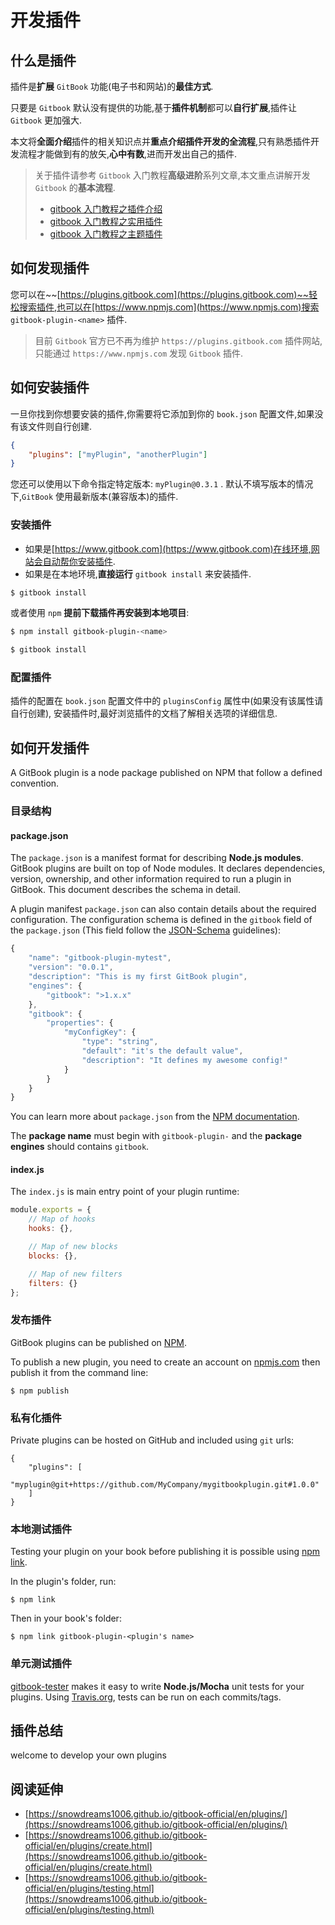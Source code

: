 # 开发插件

## 什么是插件

插件是**扩展** `GitBook` 功能(电子书和网站)的**最佳方式**.

只要是 `Gitbook` 默认没有提供的功能,基于**插件机制**都可以**自行扩展**,插件让 `Gitbook` 更加强大.

本文将**全面介绍**插件的相关知识点并**重点介绍插件开发的全流程**,只有熟悉插件开发流程才能做到有的放矢,**心中有数**,进而开发出自己的插件.

> 关于插件请参考 `Gitbook` 入门教程**高级进阶**系列文章,本文重点讲解开发 `Gitbook` 的**基本流程**.
>
> - [gitbook 入门教程之插件介绍](https://mp.weixin.qq.com/s/mJEENlUdu_gIdQRYOS56dQ)
> - [gitbook 入门教程之实用插件](https://mp.weixin.qq.com/s/B7p0KYiKzs5CHywUmb3_NQ)
> - [gitbook 入门教程之主题插件](https://mp.weixin.qq.com/s/Q-S_3A5NvUMzGEk7HT9p_w)

## 如何发现插件

您可以在~~[https://plugins.gitbook.com](https://plugins.gitbook.com)~~轻松搜索插件,也可以在[https://www.npmjs.com](https://www.npmjs.com)搜索 `gitbook-plugin-<name>` 插件.

> 目前 `Gitbook` 官方已不再为维护 `https://plugins.gitbook.com` 插件网站,只能通过 `https://www.npmjs.com` 发现 `Gitbook` 插件.

## 如何安装插件

一旦你找到你想要安装的插件,你需要将它添加到你的 `book.json` 配置文件,如果没有该文件则自行创建.

```json
{
    "plugins": ["myPlugin", "anotherPlugin"]
}
```

您还可以使用以下命令指定特定版本: `myPlugin@0.3.1` .
默认不填写版本的情况下,`GitBook` 使用最新版本(兼容版本)的插件.

### 安装插件

- 如果是[https://www.gitbook.com](https://www.gitbook.com)在线环境,网站会自动帮你安装插件.
- 如果是在本地环境,**直接运行** `gitbook install` 来安装插件.

```bash
$ gitbook install
```

或者使用 `npm` **提前下载插件再安装到本地项目**:

```bash
$ npm install gitbook-plugin-<name>

$ gitbook install
```

### 配置插件

插件的配置在 `book.json`  配置文件中的 `pluginsConfig` 属性中(如果没有该属性请自行创建),
安装插件时,最好浏览插件的文档了解相关选项的详细信息.

## 如何开发插件

A GitBook plugin is a node package published on NPM that follow a defined convention.

### 目录结构

#### package.json

The `package.json` is a manifest format for describing **Node.js modules**. GitBook plugins are built on top of Node modules. It declares dependencies, version, ownership, and other information required to run a plugin in GitBook. This document describes the schema in detail.

A plugin manifest `package.json` can also contain details about the required configuration. The configuration schema is defined in the `gitbook` field of the `package.json` (This field follow the [JSON-Schema](http://json-schema.org) guidelines):

```js
{
    "name": "gitbook-plugin-mytest",
    "version": "0.0.1",
    "description": "This is my first GitBook plugin",
    "engines": {
        "gitbook": ">1.x.x"
    },
    "gitbook": {
        "properties": {
            "myConfigKey": {
                "type": "string",
                "default": "it's the default value",
                "description": "It defines my awesome config!"
            }
        }
    }
}
```

You can learn more about `package.json` from the [NPM documentation](https://docs.npmjs.com/files/package.json).

The **package name** must begin with `gitbook-plugin-` and the **package engines** should contains `gitbook`.

#### index.js

The `index.js` is main entry point of your plugin runtime:

```js
module.exports = {
    // Map of hooks
    hooks: {},

    // Map of new blocks
    blocks: {},

    // Map of new filters
    filters: {}
};
```

### 发布插件

GitBook plugins can be published on [NPM](https://www.npmjs.com).

To publish a new plugin, you need to create an account on [npmjs.com](https://www.npmjs.com) then publish it from the command line:

```
$ npm publish
```

### 私有化插件

Private plugins can be hosted on GitHub and included using `git` urls:

```
{
    "plugins": [
        "myplugin@git+https://github.com/MyCompany/mygitbookplugin.git#1.0.0"
    ]
}
```

### 本地测试插件

Testing your plugin on your book before publishing it is possible using [npm link](https://docs.npmjs.com/cli/link).

In the plugin's folder, run:

```
$ npm link
```

Then in your book's folder:

```
$ npm link gitbook-plugin-<plugin's name>
```

### 单元测试插件

[gitbook-tester](https://github.com/todvora/gitbook-tester) makes it easy to write **Node.js/Mocha** unit tests for your plugins. Using [Travis.org](https://travis.org), tests can be run on each commits/tags.

## 插件总结

welcome to develop your own plugins

## 阅读延伸

- [https://snowdreams1006.github.io/gitbook-official/en/plugins/](https://snowdreams1006.github.io/gitbook-official/en/plugins/)
- [https://snowdreams1006.github.io/gitbook-official/en/plugins/create.html](https://snowdreams1006.github.io/gitbook-official/en/plugins/create.html)
- [https://snowdreams1006.github.io/gitbook-official/en/plugins/testing.html](https://snowdreams1006.github.io/gitbook-official/en/plugins/testing.html)